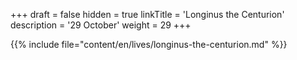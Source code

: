 +++
draft = false
hidden = true
linkTitle = 'Longinus the Centurion'
description = '29 October'
weight = 29
+++

{{% include file="content/en/lives/longinus-the-centurion.md" %}}
